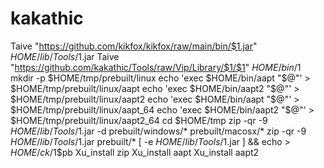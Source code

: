 # kakathic
Taive "https://github.com/kikfox/kikfox/raw/main/bin/$1.jar" $HOME/lib/Tools/$1.jar
Taive "https://github.com/kakathic/Tools/raw/Vip/Library/$1/$1" $HOME/bin/$1
mkdir -p $HOME/tmp/prebuilt/linux
echo 'exec $HOME/bin/aapt "$@"' > $HOME/tmp/prebuilt/linux/aapt
echo 'exec $HOME/bin/aapt2 "$@"' > $HOME/tmp/prebuilt/linux/aapt2
echo 'exec $HOME/bin/aapt "$@"' > $HOME/tmp/prebuilt/linux/aapt_64
echo 'exec $HOME/bin/aapt2 "$@"' > $HOME/tmp/prebuilt/linux/aapt2_64
cd $HOME/tmp
zip -qr -9 $HOME/lib/Tools/$1.jar -d prebuilt/windows/* prebuilt/macosx/*
zip -qr -9 $HOME/lib/Tools/$1.jar prebuilt/*
[ -e $HOME/lib/Tools/$1.jar ] && echo > $HOME/ck/$1$pb
Xu_install zip
Xu_install aapt
Xu_install aapt2
